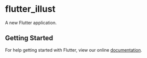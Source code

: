 # flutter_illust

A new Flutter application.

## Getting Started

For help getting started with Flutter, view our online
[documentation](https://flutter.io/).
